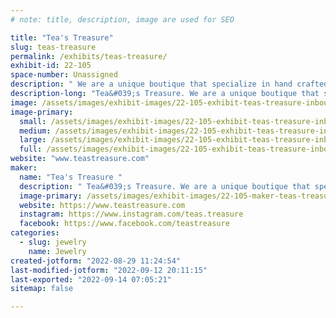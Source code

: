 ```yaml
---
# note: title, description, image are used for SEO

title: "Tea's Treasure"
slug: teas-treasure
permalink: /exhibits/teas-treasure/
exhibit-id: 22-105
space-number: Unassigned
description: " We are a unique boutique that specialize in hand crafted and customized pieces."
description-long: "Tea&#039;s Treasure. We are a unique boutique that specialize in hand crafted and customized pieces. We have a trove of treasures for you to explore."
image: /assets/images/exhibit-images/22-105-exhibit-teas-treasure-inbound8829022532892350634-large.jpg
image-primary: 
  small: /assets/images/exhibit-images/22-105-exhibit-teas-treasure-inbound8829022532892350634-small.jpg
  medium: /assets/images/exhibit-images/22-105-exhibit-teas-treasure-inbound8829022532892350634-medium.jpg
  large: /assets/images/exhibit-images/22-105-exhibit-teas-treasure-inbound8829022532892350634-large.jpg
  full: /assets/images/exhibit-images/22-105-exhibit-teas-treasure-inbound8829022532892350634-full.jpg
website: "www.teastreasure.com"
maker: 
  name: "Tea's Treasure "
  description: " Tea&#039;s Treasure. We are a unique boutique that specialize in hand crafted and customized pieces. We have a trove of treasures for you to explore."
  image-primary: /assets/images/exhibit-images/22-105-maker-teas-treasure-inbound3736828611882601862-medium.jpg
  website: https://www.teastreasure.com
  instagram: https://www.instagram.com/teas.treasure
  facebook: https://www.facebook.com/teastreasure 
categories: 
  - slug: jewelry
    name: Jewelry
created-jotform: "2022-08-29 11:24:54"
last-modified-jotform: "2022-09-12 20:11:15"
last-exported: "2022-09-14 07:05:21"
sitemap: false

---
```

